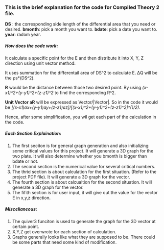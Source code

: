 ### This is the brief explanation for the code for Compiled Theory 2 file.

**DS** : the corresponding side length of the differential area that you need or desired.
**bmonth**: pick a month you want to.
**bdate**: pick a date you want to.
**year**: radom year.

##### How does the code work:
It calculate a specific point for the E and then distribute it into X, Y, Z direction using unit vector method.

It uses summation for the differentail area of DS^2 to calculate E. ΔQ will be the ρs*(DS^2). 

**R** would be the distance between those two desired point. By using _(x-x1)^2+(y-y1)^2+(z-z1)^2_ to find the corresponding R^2.

**Unit Vector aR** will be expressed as Vector/|Vector|. So in the code it would be _[(x-x1)ax+(y-y1)ay+(z-z1)az]/[(x-x1)^2+(y-y1)^2+(z-z1)^2]^(1/2)_.

Hence, after some simplification, you wil get each part of the calculation in the code.

##### Each Section Explaination:
1. The first seciton is for general graph generation and also initializing some critical values for this project. 
  It will generate a 3D graph for the two plate. It will also determine whether you bmonth is bigger than bdate or not.
2. The second section is the numerical value for several critical numbers.
3. The thrid section is about calculation for the first situation. (Refer to the project PDF file). It will generate a 3D graph for the vector.
4. The fourth section is about calcualtion for the second situation. It will generate a 3D graph for the vector.
5. The fifith section is for user input, it will give out the value for the vector E in x,y,z direction.

##### Miscellaneous:
1. The quiver3 funciton is used to generate the graph for the 3D vector at certain point.
2. X,Y,Z get overwrote for each section of calculation.
3. Graphs generally looks like what they are supposed to be. There could be some parts that need some kind of modification.
